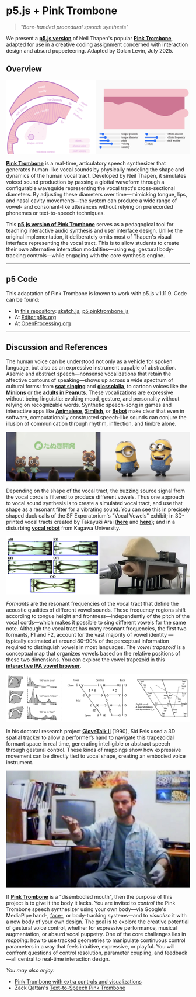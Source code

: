 # p5.js + Pink Trombone

> *"Bare-handed procedural speech synthesis"*

We present a [**p5.js version**](https://editor.p5js.org/golan/sketches/E9Hd-deVy) of Neil Thapen's popular [**Pink Trombone**](https://dood.al/pinktrombone/), adapted for use in a creative coding assignment concerned with interaction design and absurd puppeteering. Adapted by Golan Levin, July 2025. 

## Overview

![pink-trombone-implementations.png](img/pink-trombone-implementations.png)

[**Pink Trombone**](https://dood.al/pinktrombone/) is a real-time, articulatory speech synthesizer that generates human-like vocal sounds by physically modeling the shape and dynamics of the human vocal tract. Developed by Neil Thapen, it simulates voiced sound production by passing a glottal waveform through a configurable waveguide representing the vocal tract's cross-sectional diameters. By adjusting these diameters over time—mimicking tongue, lips, and nasal cavity movements—the system can produce a wide range of vowel- and consonant-like utterances without relying on prerecorded phonemes or text-to-speech techniques.

This [**p5.js version of Pink Trombone**](https://editor.p5js.org/golan/sketches/E9Hd-deVy) serves as a pedagogical tool for teaching interactive audio synthesis and user interface design. Unlike the original implementation, it deliberately omits most of Thapen's visual interface representing the vocal tract. This is to allow students to create their *own* alternative interaction modalities—using e.g. gestural body-tracking controls—while engaging with the core synthesis engine.

---

## p5 Code

This adaptation of Pink Trombone is known to work with p5.js v.1.11.9. Code can be found:

* In [this repository](p5-pinktrombone/): [sketch.js](p5-pinktrombone/sketch.js), [p5.pinktrombone.js](p5-pinktrombone/p5.pinktrombone.js)
* At [Editor.p5js.org](https://editor.p5js.org/golan/sketches/E9Hd-deVy)
* At [OpenProcessing.org](https://openprocessing.org/sketch/2695444)

---

## Discussion and References

The human voice can be understood not only as a vehicle for spoken language, but also as an expressive instrument capable of abstraction. Asemic and abstract speech—nonsense vocalizations that retain the affective contours of speaking—shows up across a wide spectrum of cultural forms: from [**scat singing**](https://www.youtube.com/watch?v=jYmVExuuoFc&t=58s) and [**glossolalia**](https://www.youtube.com/watch?v=uf3kR6gZC0A&t=10s), to cartoon voices like the [**Minions**](https://www.youtube.com/watch?v=S0CLA2bUB4o) or the [**adults in Peanuts**](https://www.youtube.com/watch?v=_8_HsEKlr6A). These vocalizations are expressive without being linguistic: evoking mood, gesture, and personality without relying on recognizable words. Synthetic speech-song in games and interactive apps like [**Animalese**](https://www.youtube.com/watch?v=3HoDZVK3J24), [**Simlish**](https://www.youtube.com/shorts/EmK_fFAFZTA), or [**Bebot**](https://www.youtube.com/watch?v=JTlsu296ed8) make clear that even in software, computationally constructed speech-like sounds can conjure the illusion of communication through rhythm, inflection, and timbre alone.

![abstract_speech_cartoons.jpg](img/abstract_speech_cartoons.jpg)

Depending on the shape of the vocal tract, the buzzing source signal from the vocal cords is filtered to produce different vowels. Thus one approach to vocal sound synthesis is to create a simulated vocal tract, and use that shape as a resonant filter for a vibrating sound. You can see this in precisely shaped duck calls of the SF Exporatorium's "Vocal Vowels" exhibit; in 3D-printed vocal tracts created by Takayuki Arai ([**here**](https://www.youtube.com/watch?v=0LxiA5CFOzg) and [**here**](https://www.youtube.com/watch?v=DyQ96oerZEs&t=135s)); and in a disturbing [**vocal robot**](https://www.youtube.com/watch?v=ocpWpPkxxos) from Kagawa University. 

![physical_vocal_tracts.jpg](img/physical_vocal_tracts.jpg)

*Formants* are the resonant frequencies of the vocal tract that define the acoustic qualities of different vowel sounds. These frequency regions shift according to tongue height and frontness—independently of the pitch of the vocal cords—which makes it possible to sing different vowels for the same note. Although the vocal tract has many resonant frequencies, the first two formants, F1 and F2, account for the vast majority of vowel identity — typically estimated at around 80–90% of the perceptual information required to distinguish vowels in most languages. The *vowel trapezoid* is a conceptual map that organizes vowels based on the relative positions of these two dimensions. You can explore the vowel trapezoid in this [**interactive IPA vowel browser**](https://www.ipachart.com/).



![formants_and_vowels.png](img/formants_and_vowels.png)

In his doctoral research project [**GloveTalk II**](https://www.youtube.com/watch?v=hJpGkroFP3o&t=25s) (1990), Sid Fels used a 3D spatial tracker to allow a performer’s hand to navigate this trapezoidal formant space in real time, generating intelligible or abstract speech through gestural control. These kinds of mappings show how expressive movement can be directly tied to vocal shape, creating an embodied voice instrument.

[![glovetalk_1990.jpg](img/glovetalk_1990.jpg)](https://www.youtube.com/watch?v=hJpGkroFP3o&t=25s)

If [**Pink Trombone**](https://dood.al/pinktrombone/) is a "disembodied mouth", then the purpose of this project is to give it the body it lacks. You are invited to *control* the Pink Trombone speech synthesizer using your own body—via Google's MediaPipe hand-, [face-](https://openprocessing.org/sketch/2066195/), or body-tracking systems—and to *visualize* it with a new body of your own design. The goal is to explore the creative potential of gestural voice control, whether for expressive performance, musical augmentation, or absurd vocal puppetry. One of the core challenges lies in *mapping*: how to use tracked geometries to manipulate continuous control parameters in a way that feels intuitive, expressive, or playful. You will confront questions of control resolution, parameter coupling, and feedback—all central to real-time interaction design.

*You may also enjoy:*

* [Pink Trombone with extra controls and visualizations](https://www.yacavone.net/vowel-space/)
* Zack Qattan's [Text-to-Speech Pink Trombone](https://www.youtube.com/watch?v=YhlIgTvHwa0)


